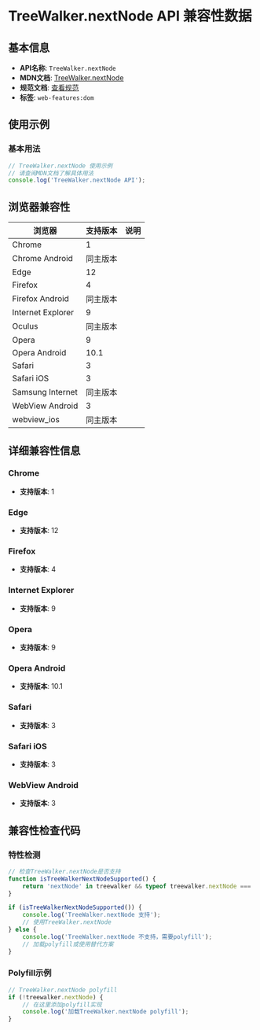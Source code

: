# TreeWalker.nextNode API 兼容性数据

## 基本信息

- **API名称**: `TreeWalker.nextNode`
- **MDN文档**: [TreeWalker.nextNode](https://developer.mozilla.org/docs/Web/API/TreeWalker/nextNode)
- **规范文档**: [查看规范](https://dom.spec.whatwg.org/#dom-treewalker-nextnode)
- **标签**: `web-features:dom`

## 使用示例

### 基本用法

```javascript
// TreeWalker.nextNode 使用示例
// 请查阅MDN文档了解具体用法
console.log('TreeWalker.nextNode API');
```

## 浏览器兼容性

| 浏览器 | 支持版本 | 说明 |
|--------|----------|------|
| Chrome | 1 |  |
| Chrome Android | 同主版本 |  |
| Edge | 12 |  |
| Firefox | 4 |  |
| Firefox Android | 同主版本 |  |
| Internet Explorer | 9 |  |
| Oculus | 同主版本 |  |
| Opera | 9 |  |
| Opera Android | 10.1 |  |
| Safari | 3 |  |
| Safari iOS | 3 |  |
| Samsung Internet | 同主版本 |  |
| WebView Android | 3 |  |
| webview_ios | 同主版本 |  |

## 详细兼容性信息

### Chrome

- **支持版本**: 1

### Edge

- **支持版本**: 12

### Firefox

- **支持版本**: 4

### Internet Explorer

- **支持版本**: 9

### Opera

- **支持版本**: 9

### Opera Android

- **支持版本**: 10.1

### Safari

- **支持版本**: 3

### Safari iOS

- **支持版本**: 3

### WebView Android

- **支持版本**: 3

## 兼容性检查代码

### 特性检测

```javascript
// 检查TreeWalker.nextNode是否支持
function isTreeWalkerNextNodeSupported() {
    return 'nextNode' in treewalker && typeof treewalker.nextNode === 'function';
}

if (isTreeWalkerNextNodeSupported()) {
    console.log('TreeWalker.nextNode 支持');
    // 使用TreeWalker.nextNode
} else {
    console.log('TreeWalker.nextNode 不支持，需要polyfill');
    // 加载polyfill或使用替代方案
}
```

### Polyfill示例

```javascript
// TreeWalker.nextNode polyfill
if (!treewalker.nextNode) {
    // 在这里添加polyfill实现
    console.log('加载TreeWalker.nextNode polyfill');
}
```

